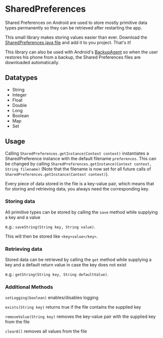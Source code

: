 # SharedPreferences
Shared Preferences on Android are used to store mostly primitive data types permanently so they can be retrieved after restarting the app. 

This small library makes storing values easier than ever.
Download the [SharedPreferences.java file](../master/SharedPreferences.java) and add it to you project. That's it!

This library can also be used with Android's [BackupAgent](https://developer.android.com/guide/topics/data/autobackup.html#EnablingAutoBackup) so when the user restores his phone from a backup, the Shared Preferences files are downloaded automatically.

## Datatypes

+ String
+ Integer
+ Float
+ Double
+ Long
+ Boolean
+ Map
+ Set

## Usage
Calling `SharedPreferences.getInstance(Context context)` instantiates a SharedPreference instance with the default filename `preferences`. This can be changed by calling `SharedPreferences.getInstance(Context context, String filename)` (Note that the filename is now set for all future calls of `SharedPreferences.getInstance(Context context)`).


Every piece of data stored in the file is a key-value pair, which means that for storing and retrieving data, you always need the corresponding key.
### Storing data
All primitive types can be stored by calling the `save` method while supplying a key and a value

e.g.: `saveString(String key, String value)`.

This will then be stored like `<key>value</key>`.

### Retrieving data
Stored data can be retrieved by calling the `get` method while supplying a key and a default return value in case the key does not exist

e.g.: `getString(String key, String defaultValue)`.

### Additional Methods
`setLogging(boolean)` enables/disables logging

`exists(String key)` returns true if the file contains the supplied key

`removeValue(String key)` removes the key-value pair with the supplied key from the file

`clearAll` removes all values from the file

